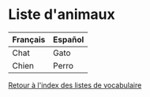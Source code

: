 # Liste d'animaux

|Français|Español|
|---|---|
|Chat|Gato|
|Chien|Perro|

[Retour à l'index des listes de vocabulaire](espagnol-avec-isabel.github.io/voc.md)
